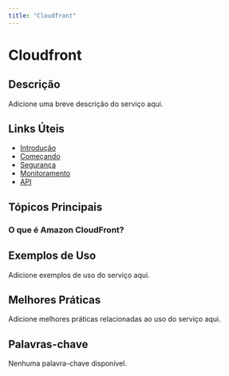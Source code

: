 ```yaml
---
title: "Cloudfront"
---
```


# Cloudfront

## Descrição

Adicione uma breve descrição do serviço aqui.

## Links Úteis

- [Introdução](https://docs.aws.amazon.com/AmazonCloudFront/latest/DeveloperGuide/Introduction.html)
- [Começando](https://docs.aws.amazon.com/AmazonCloudFront/latest/DeveloperGuide/GettingStarted.html)
- [Segurança](https://docs.aws.amazon.com/AmazonCloudFront/latest/DeveloperGuide/Security.html)
- [Monitoramento](https://docs.aws.amazon.com/AmazonCloudFront/latest/DeveloperGuide/Monitoring.html)
- [API](https://docs.aws.amazon.com/AmazonCloudFront/latest/DeveloperGuide/API.html)

## Tópicos Principais

### O que é Amazon CloudFront?

## Exemplos de Uso

Adicione exemplos de uso do serviço aqui.

## Melhores Práticas

Adicione melhores práticas relacionadas ao uso do serviço aqui.

## Palavras-chave

Nenhuma palavra-chave disponível.
